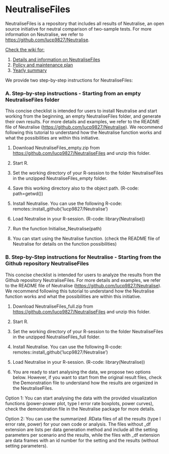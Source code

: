 # NeutraliseFiles
NeutraliseFiles is a repository that includes all results of Neutralise, an open source initiative for neutral comparison of two-sample tests. For more information on Neutralise, we refer to https://github.com/lucp9827/Neutralise. 

[Check the wiki for:](https://github.com/lucp9827/NeutraliseFiles/wiki) 
1. [Details and information on NeutraliseFiles](https://github.com/lucp9827/NeutraliseFiles/wiki)
2. [Policy and maintenance plan](https://github.com/lucp9827/NeutraliseFiles/wiki/Policy)
3. [Yearly summary](https://github.com/lucp9827/NeutraliseFiles/wiki/Yearly-Summary-Report)

   
We provide two step-by-step instructions for NeutraliseFiles: 

### A. Step-by-step instructions - Starting from an empty NeutraliseFiles folder

This concise checklist is intended for users to install Neutralise and start working from the beginning, an
empty NeutraliseFiles folder, and generate their own results. For more details and examples, we refer to
the README file of Neutralise (https://github.com/lucp9827/Neutralise). We recommend following
this tutorial to understand how the Neutralise function works and what the possibilities are within this
initiative.

1. Download NeutraliseFiles_empty.zip from https://github.com/lucp9827/NeutraliseFiles and unzip this
folder.
2. Start R.
3. Set the working directory of your R-session to the folder NeutraliseFiles in the unzipped NeutraliseFiles_empty folder.

4. Save this working directory also to the object path. (R-code: path=getwd())
   
5. Install Neutralise. You can use the following R-code: remotes::install_github(’lucp9827/Neutralise’)

6. Load Neutralise in your R-session. (R-code: library(Neutralise))

7. Run the function Initialise_Neutralise(path)

8. You can start using the Neutralise function. (check the README file of Neutralise for details on the function
possibilities)


### B. Step-by-Step instructions for Neutralise - Starting from the Github repository NeutraliseFiles
This concise checklist is intended for users to analyze the results from the Github repository NeutraliseFiles. For more details and examples, we refer to the README file of Neutralise (https://github.com/lucp9827/Neutralise).
We recommend following this tutorial to understand how the Neutralise function works and what the possibilities are within this initiative.
1. Download NeutraliseFiles_full.zip from https://github.com/lucp9827/NeutraliseFiles and unzip this
folder.
2. Start R.
3. Set the working directory of your R-session to the folder NeutraliseFiles in the unzipped NeutraliseFiles_full folder.
4. Install Neutralise. You can use the following R-code: remotes::install_github(’lucp9827/Neutralise’)

5. Load Neutralise in your R-session. (R-code: library(Neutralise))

6. You are ready to start analysing the data, we propose two options below. However, if you want to start
from the original result files, check the Demonstration file to understand how the results are organized
in the NeutraliseFiles.

Option 1: You can start analysing the data with the provided visualization functions (power-power plot, type
I error rate boxplots, power curves), check the demonstration file in the Neutralise package for
more details.

Option 2: You can use the summarized .RData files of all the results (type I error rate, power) for your own
code or analysis. The files without _df extension are lists per data generation method and include
all the setting parameters per scenario and the results, while the files with _df extension are data
frames with an id number for the setting and the results (without setting parameters).
